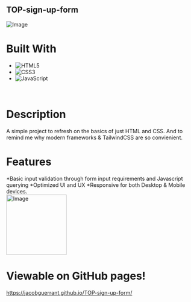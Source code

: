 ## TOP-sign-up-form
![Image](https://github.com/user-attachments/assets/a7307b54-9dc3-4b73-a2f4-88305c60a21d)
<br>
# Built With
- ![HTML5](https://img.shields.io/badge/html5-%23E34F26.svg?style=for-the-badge&logo=html5&logoColor=white)   
- ![CSS3](https://img.shields.io/badge/css3-%231572B6.svg?style=for-the-badge&logo=css3&logoColor=white)   
- ![JavaScript](https://img.shields.io/badge/javascript-%23323330.svg?style=for-the-badge&logo=javascript&logoColor=%23F7DF1E)
<br>

# Description
A simple project to refresh on the basics of just HTML and CSS. And to remind me why modern frameworks & TailwindCSS are so convienient.
<br>

# Features
*Basic input validation through form input requirements and Javascript querying
*Optimized UI and UX
*Responsive for both Desktop & Mobile devices.
<br>
<img width="160" alt="Image" src="https://github.com/user-attachments/assets/f2acdfef-d416-4d43-bfc0-e2b2063f780e" />
<br>

# Viewable on GitHub pages!
https://jacobguerrant.github.io/TOP-sign-up-form/
<br>
